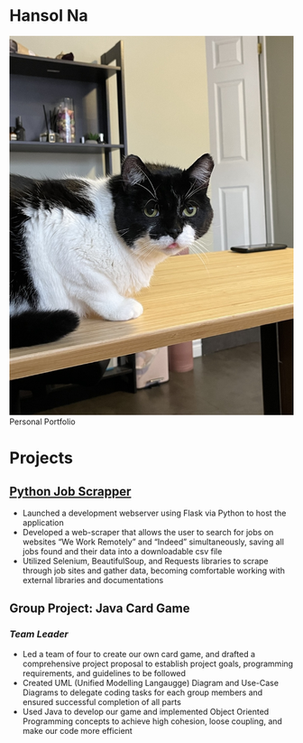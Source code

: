 # Hansol Na
![](/images/KakaoTalk_Photo_2022-10-02-12-29-04%20002.jpeg)
Personal Portfolio

# Projects
## [Python Job Scrapper](https://github.com/nahansol33/web_scrapper_project)
* Launched a development webserver using Flask via Python to host the application
* Developed a web-scraper that allows the user to search for jobs on websites “We Work Remotely” and “Indeed” simultaneously, saving all jobs found and their data into a downloadable csv file 
* Utilized Selenium, BeautifulSoup, and Requests libraries to scrape through job sites and gather data, becoming comfortable working with external libraries and documentations

## Group Project: Java Card Game
### *Team Leader*
*	Led a team of four to create our own card game, and drafted a comprehensive project proposal to establish project goals, programming requirements, and guidelines to be followed
*	Created UML (Unified Modelling Langaugge) Diagram and Use-Case Diagrams to delegate coding tasks for each group members and ensured successful completion of all parts
*	Used Java to develop our game and implemented Object Oriented Programming concepts to achieve high cohesion, loose coupling, and make our code more efficient

